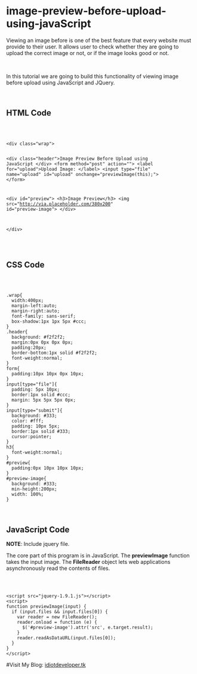 # image-preview-before-upload-using-javaScript

Viewing an image before is one of the best feature that every website must provide to their user. It allows user to check whether they are going to upload the correct image or not, or if the image looks good or not.

&nbsp;

In this tutorial we are going to build this functionality of viewing image before upload using JavaScript and JQuery.

&nbsp;
<h2>HTML Code</h2>
&nbsp;
<pre class="article_code"><code data-language="html">
&lt;div class="wrap"&gt;

&lt;div class="header"&gt;Image Preview Before Upload using JavaScript &lt;/div&gt;
&lt;form method="post" action=""&gt;
&lt;label for="upload"&gt;Upload Image: &lt;/label&gt;
&lt;input type="file" name="upload" id="upload" onchange="previewImage(this);"&gt;
&lt;/form&gt;

&lt;div id="preview"&gt;
&lt;h3&gt;Image Preview&lt;/h3&gt;
&lt;img src="http://via.placeholder.com/380x200" id="preview-image"&gt;
&lt;/div&gt;

&lt;/div&gt;
</code></pre>
&nbsp;
<h2>CSS Code</h2>
&nbsp;
<pre class="article_code"><code data-language="css">
.wrap{
  width:400px;
  margin-left:auto;
  margin-right:auto;
  font-family: sans-serif;
  box-shadow:1px 1px 5px #ccc;
}
.header{
  background: #f2f2f2;
  margin:0px 0px 0px 0px;
  padding:20px;
  border-bottom:1px solid #f2f2f2;
  font-weight:normal;
}
form{
  padding:10px 10px 0px 10px;
}
input[type="file"]{
  padding: 5px 10px;
  border:1px solid #ccc;
  margin: 5px 5px 5px 0px;	
}
input[type="submit"]{
  background: #333;
  color: #fff;
  padding: 10px 5px;
  border:1px solid #333;
  cursor:pointer;
}
h3{
  font-weight:normal;
}
#preview{
  padding:0px 10px 10px 10px;
}
#preview-image{
  background: #333;
  min-height:200px;
  width: 100%;
}
</code></pre>
&nbsp;
<h2>JavaScript Code</h2>
<strong>NOTE</strong>: Include jquery file.

The core part of this program is in JavaScript. The <strong>previewImage</strong> function takes the input image. The <strong>FileReader</strong> <span class="st">object lets web applications asynchronously read the contents of files</span>.

&nbsp;
<pre class="article_code"><code data-language="html">
&lt;script src="jquery-1.9.1.js"&gt;&lt;/script&gt;
&lt;script&gt;
function previewImage(input) {
  if (input.files &amp;&amp; input.files[0]) {
    var reader = new FileReader();
    reader.onload = function (e) {
      $('#preview-image').attr('src', e.target.result);
    }
    reader.readAsDataURL(input.files[0]);
  }
}
&lt;/script&gt;
</code></pre>

#Visit My Blog: <a href="http://idiotdeveloper.tk">idiotdeveloper.tk</a>
